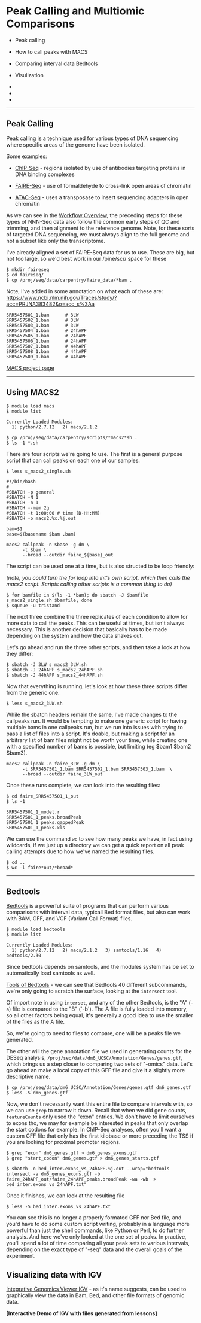 # Peak Calling and Multiomic Comparisons

* Peak calling
* How to call peaks with MACS
* Comparing interval data Bedtools
* Visulization

* 
* 
* 

***

## Peak Calling

Peak calling is a technique used for various types of DNA sequencing where specific areas of the genome have been isolated.

Some examples:

* [ChIP-Seq](https://en.wikipedia.org/wiki/ChIP_sequencing) - regions isolated by use of antibodies targeting proteins in DNA binding complexes

* [FAIRE-Seq](https://en.wikipedia.org/wiki/FAIRE-Seq) - use of formaldehyde to cross-link open areas of chromatin

* [ATAC-Seq](https://en.wikipedia.org/wiki/ATAC-seq) - uses a transposase to insert sequencing adapters in open chromatin


As we can see in the [Workflow Overview](https://joiry.github.io/HSL_Carp/workflow), the preceding steps for these types of NNN-Seq data also follow the common early steps of QC and trimming, and then alignment to the reference genome.  Note, for these sorts of targeted DNA sequencing, we must always align to the full genome and not a subset like only the transcriptome.

I've already aligned a set of FAIRE-Seq data for us to use.  These are big, but not too large, so we'd best work in our /pine/scr/ space for these

~~~
$ mkdir faireseq
$ cd faireseq/
$ cp /proj/seq/data/carpentry/faire_data/*bam .
~~~


Note, I've added in some annotation on what each of these are:
https://www.ncbi.nlm.nih.gov/Traces/study/?acc=PRJNA383482&o=acc_s%3Aa

~~~
SRR5457501_1.bam      # 3LW
SRR5457502_1.bam      # 3LW
SRR5457503_1.bam      # 3LW
SRR5457504_1.bam      # 24hAPF
SRR5457505_1.bam      # 24hAPF
SRR5457506_1.bam      # 24hAPF
SRR5457507_1.bam      # 44hAPF
SRR5457508_1.bam      # 44hAPF
SRR5457509_1.bam      # 44hAPF
~~~


[MACS project page](https://github.com/macs3-project/MACS)



***  

## Using MACS2



~~~
$ module load macs
$ module list
~~~

~~~
Currently Loaded Modules:
  1) python/2.7.12   2) macs/2.1.2
~~~


~~~
$ cp /proj/seq/data/carpentry/scripts/*macs2*sh .
$ ls -1 *.sh
~~~


There are four scripts we're going to use.  The first is a general purpose script that can call peaks on each one of our samples.

~~~
$ less s_macs2_single.sh
~~~

~~~
#!/bin/bash
#
#SBATCH -p general
#SBATCH -N 1
#SBATCH -n 1
#SBATCH --mem 2g
#SBATCH -t 1:00:00 # time (D-HH:MM)
#SBATCH -o macs2.%x.%j.out 

bam=$1
base=$(basename $bam .bam)

macs2 callpeak -n $base -g dm \
      -t $bam \
      --broad --outdir faire_${base}_out
~~~


The script can be used one at a time, but is also structed to be loop friendly:

*(note, you could turn the for loop into int's own script, which then calls the macs2 script.  Scripts calling other scripts is a common thing to do)*

~~~
$ for bamfile in $(ls -1 *bam); do sbatch -J $bamfile s_macs2_single.sh $bamfile; done
$ squeue -u tristand
~~~

The next three combine the three replicates of each condition to allow for more data to call the peaks.  This can be useful at times, but isn't always necessary.  This is another decision that basically has to be made depending on the system and how the data shakes out.

Let's go ahead and run the three other scripts, and then take a look at how they differ:

~~~
$ sbatch -J 3LW s_macs2_3LW.sh
$ sbatch -J 24hAPF s_macs2_24hAPF.sh
$ sbatch -J 44hAPF s_macs2_44hAPF.sh
~~~

Now that everything is running, let's look at how these three scripts differ from the generic one.

~~~
$ less s_macs2_3LW.sh 
~~~

While the sbatch headers remain the same, I've made changes to the callpeaks run.  It would be tempting to make one generic script for having multiple bams in one callpeaks run, but we run into issues with trying to pass a list of files into a script.  It's doable, but making a script for an arbitrary list of bam files might not be worth your time, while creating one with a specified number of bams is possible, but limiting (eg $bam1 $bam2 $bam3).

~~~
macs2 callpeak -n faire_3LW -g dm \
      -t SRR5457501_1.bam SRR5457502_1.bam SRR5457503_1.bam  \
      --broad --outdir faire_3LW_out
~~~

Once these runs complete, we can look into the resulting files:

~~~
$ cd faire_SRR5457501_1_out
$ ls -1
~~~

~~~
SRR5457501_1_model.r
SRR5457501_1_peaks.broadPeak
SRR5457501_1_peaks.gappedPeak
SRR5457501_1_peaks.xls
~~~

We can use the command `wc` to see how many peaks we have, in fact using wildcards, if we just up a directory we can get a quick report on all peak calling attempts due to how we've named the resulting files.

~~~
$ cd ..
$ wc -l faire*out/*broad*
~~~


***

## Bedtools

[Bedtools](https://bedtools.readthedocs.io/en/latest/) is a powerful suite of programs that can perform various comparisons with interval data, typicall Bed format files, but also can work with BAM, GFF, and VCF (Variant Call Format) files.

~~~
$ module load bedtools
$ module list
~~~

~~~
Currently Loaded Modules:
  1) python/2.7.12   2) macs/2.1.2   3) samtools/1.16   4) bedtools/2.30
~~~

Since bedtools depends on samtools, and the modules system has be set to automatically load samtools as well.

[Tools of Bedtools](https://bedtools.readthedocs.io/en/latest/content/bedtools-suite.html) - we can see that Bedtools 40 different subcommands, we're only going to scratch the surface, looking at the `intersect` tool.

Of import note in using `interset`, and any of the other Bedtools, is the "A" (`-a`) file is compared to the "B" (`-b').  The A file is fully loaded into memory, so all other factors being equal, it's generally a good idea to use the smaller of the files as the A file.

So, we're going to need to files to compare, one will be a peaks file we generated.

The other will the gene annotation file we used in generating counts for the DESeq analysis, `/proj/seq/data/dm6_UCSC/Annotation/Genes/genes.gtf`, which brings us a step closer to comparing two sets of "-omics" data.  Let's go ahead an make a local copy of this GFF file and give it a slightly more descriptive name.

~~~
$ cp /proj/seq/data/dm6_UCSC/Annotation/Genes/genes.gtf dm6_genes.gtf
$ less -S dm6_genes.gtf
~~~

Now, we don't necessarily want this entire file to compare intervals with, so we can use `grep` to narrow it down.  Recall that when we did gene counts, `featureCounts` only used the "exon" entries.  We don't have to limit ourselves to exons tho, we may for example be interested in peaks that only overlap the start codons for example.  In ChIP-Seq analyses, often you'll want a custom GFF file that only has the first kilobase or more preceding the TSS if you are looking for proximal promoter regions.

~~~
$ grep "exon" dm6_genes.gtf > dm6_genes_exons.gtf
$ grep "start_codon" dm6_genes.gtf > dm6_genes_starts.gtf
~~~

~~~
$ sbatch -o bed_inter.exons_vs_24hAPF.%j.out --wrap="bedtools intersect -a dm6_genes_exons.gtf -b faire_24hAPF_out/faire_24hAPF_peaks.broadPeak -wa -wb  > bed_inter.exons_vs_24hAPF.txt"
~~~

Once it finishes, we can look at the resulting file

~~~
$ less -S bed_inter.exons_vs_24hAPF.txt
~~~

You can see this is no longer a properly formated GFF nor Bed file, and you'd have to do some custom script writing, probably in a language more powerful than just the shell commands, like Python or Perl, to do further analysis.  And here we've only looked at the one set of peaks.  In practive, you'll spend a lot of time comparing all your peak sets to various intervals, depending on the exact type of "-seq" data and the overall goals of the experiment.


## Visualizing data with IGV


[Integrative Genomics Viewer IGV](https://software.broadinstitute.org/software/igv/) - as it's name suggests, can be used to graphically view the data in Bam, Bed, and other file formats of genomic data.



**[Interactive Demo of IGV with files generated from lessons]**


